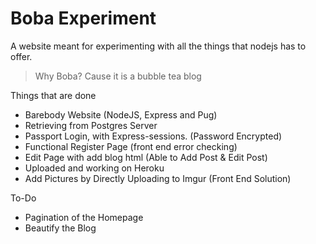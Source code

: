 # Boba Experiment
A website meant for experimenting with all the things that nodejs has to offer. 

> Why Boba? Cause it is a bubble tea blog

Things that are done
* Barebody Website (NodeJS, Express and Pug)
* Retrieving from Postgres Server
* Passport Login, with Express-sessions. (Password Encrypted)
* Functional Register Page (front end error checking)
* Edit Page with add blog html (Able to Add Post & Edit Post)
* Uploaded and working on Heroku
* Add Pictures by Directly Uploading to Imgur (Front End Solution)

To-Do
- Pagination of the Homepage
- Beautify the Blog
